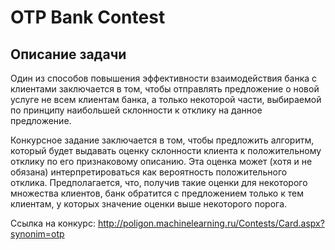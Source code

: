 # OTP Bank Contest
## Описание задачи

Один из способов повышения эффективности взаимодействия банка с клиентами заключается в том, чтобы отправлять предложение о новой услуге не всем клиентам банка, а только некоторой части, выбираемой по принципу наибольшей склонности к отклику на данное предложение.

Конкурсное задание заключается в том, чтобы предложить алгоритм, который будет выдавать оценку склонности клиента к положительному отклику по его признаковому описанию. Эта оценка может (хотя и не обязана) интерпретироваться как вероятность положительного отклика. Предполагается, что, получив такие оценки для некоторого множества клиентов, банк обратится с предложением только к тем клиентам, у которых значение оценки выше некоторого порога.

Ссылка на конкурс:
http://poligon.machinelearning.ru/Contests/Card.aspx?synonim=otp